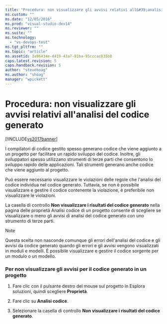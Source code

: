 ```yaml
---
title: "Procedura: non visualizzare gli avvisi relativi all&#39;analisi del codice generato | Microsoft Docs"
ms.custom: ""
ms.date: "12/05/2016"
ms.prod: "visual-studio-dev14"
ms.reviewer: ""
ms.suite: ""
ms.technology: 
  - "vs-devops-test"
ms.tgt_pltfrm: ""
ms.topic: "article"
ms.assetid: 3a96434e-d419-43a7-81ba-95cccac835b8
caps.latest.revision: 5
caps.handback.revision: 5
author: "stevehoag"
ms.author: "shoag"
manager: "wpickett"
---
```

# Procedura: non visualizzare gli avvisi relativi all&#39;analisi del codice generato
[!INCLUDE[vs2017banner](../code-quality/includes/vs2017banner.md)]

I compilatori di codice gestito spesso generano codice che viene aggiunto a un progetto per facilitare un rapido sviluppo del codice.  Inoltre, gli sviluppatori spesso utilizzano strumenti di terze parti che consentono lo sviluppo rapido delle applicazioni.  Tali strumenti generano anche codice che viene aggiunto al progetto.  
  
 Può essere necessario visualizzare le violazioni delle regole che l'analisi del codice individua nel codice generato.  Tuttavia, se non è possibile visualizzare e gestire il codice contenente la violazione, è preferibile non visualizzare le violazioni.  
  
 La casella di controllo **Non visualizzare i risultati del codice generato** nella pagina delle proprietà Analisi codice di un progetto consente di scegliere se visualizzare o meno gli avvisi di analisi del codice generato con uno strumento di terze parti.  
  
> [!NOTE]
>  Questa scelta non nasconde comunque gli errori dell'analisi del codice e gli avvisi da codice generato quando gli errori e gli avvisi vengono visualizzati in moduli e modelli.  È possibile visualizzare e gestire il codice sorgente per un modulo o un modello.  
  
### Per non visualizzare gli avvisi per il codice generato in un progetto  
  
1.  Fare clic con il pulsante destro del mouse sul progetto in Esplora soluzioni, quindi scegliere **Proprietà**.  
  
2.  Fare clic su **Analisi codice**.  
  
3.  Selezionare la casella di controllo **Non visualizzare i risultati del codice generato**.